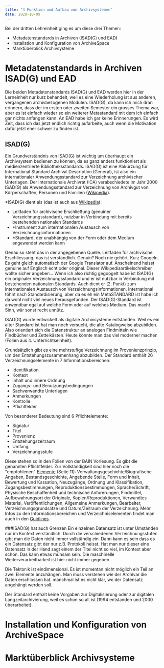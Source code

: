 ```yaml
---
title: "4 Funktion und Aufbau von Archivsystemen"
date: 2020-10-09
---
```



Bei der dritten Lehreinheit ging es um diese drei Themen:
* Metadatenstandards in Archiven (ISAD(G) und EAD)
* Installation und Konfiguration von ArchiveSpace
* Marktüberblick Archivsysteme

# Metadatenstandards in Archiven ISAD(G) und EAD

Die beiden Metadatenstandards ISAD(G) und EAD werden hier in der Lerneinheit nur kurz behandelt, weil es eine Wiederholung ist aus anderen, vergangenen archivbezogenen Modulen. ISAD(G), da kann ich mich dran erinnern, dass der im ersten oder zweiten Semester ein grosses Thema war, aber es ist einfach wieder so ein weiterer Metastandard mit dem ich einfach gar nichts anfangen kann. An EAD habe ich gar keine Erinnerungen. Es wird Zeit, dass ich das jetzt endlich richtig aufarbeite, auch wenn die Motivation dafür jetzt eher schwer zu finden ist.


## ISAD(G) 
Ein Grundverständnis von ISAD(G) ist wichtig um überhaupt ein Archivsystem bedienen zu können, da es ganz anders funktioniert als medienzentrierte Bibliotheksstandards. ISAD(G) ist eine Abkürzung für International Standard Archival Description (General), ist also ein internationaler Anwendungsstandard zur Verzeichnung archivischer Unterlagen. Der Internationale Archivrat (ICA) verabschiedete im Jahr 2000 ISAD(G) als Anwendungsstandard zur Verzeichnung von Archivgut von Körperschaften, Personen und Familien ([Wikipedia](https://https://de.wikipedia.org/wiki/ISAD(G))). 

*ISAD(G) dient als (das ist auch aus [Wikipedia](https://https://de.wikipedia.org/wiki/ISAD(G))):
* Leitfaden für archivische Erschließung (genuiner Verzeichnungsstandard), nutzbar in Verbindung mit bereits bestehenden nationalen Standards
* *Instrument zum internationalen Austausch von Verzeichnungsinformationen
* *Standard, der unabhängig von der Form oder dem Medium angewendet werden kann

Genau so steht das in der angegebenen Quelle. Leitfaden für archivische Erschliessung, das ist verständlich. Genuin? Noch nie gehört. Kurz Googeln. Es geht gleich automatisch der Google Translator auf. Anscheinend heisst genuine auf Englisch echt oder original. Dieser Wikipediaartikelschreiber wollte sicher angeben... Wenn ich also richtig gegoogelt habe ist ISAD(G) ein originaler Verzeichnungsstandard und er ist nutzbar in Verbindung mit bestehenden nationalen Standards. Auch dient er (2. Punkt) zum internationalen Austausch von Verzeichnungsinformationen. International töhnt nach Standardisierung, aber da es eh ein MetaSTANDARD ist habe ich da wohl nicht viel neues herausgefunden. Der ISAD(G)-Standard ist anwendbar egal auf welche Form oder auf welches Medium. Das macht Sinn, wär sonst recht unnütz.

ISAD(G) wurde entwickelt als digitale Archivsysteme entstanden. Weil es ein alter Standard ist hat man noch versucht, die alte Katalogweise abzubilden. Also orientiert sich die Datenstruktur an analogen Findmitteln wie Findbücher und Zettelkästen. Heute könnte man das viel moderner machen (Folien aus 4. Unterrichtseinheit).


Grundsätzlich gibt es eine mehrstufige Verzeichnung im Provenienzprinzip, um den Entstehungszusammenhang abzubilden.
Der Standard enthält 26 Verzeichnungselemente in 7 Informationsbereichen:

* Identifikation
* Kontext
* Inhalt und innere Ordnung
* Zugangs- und Benutzungsbedingungen
* Sachverwandte Unterlagen
* Anmerkungen
* Kontrolle
* Pflichtfelder

Von besonderer Bedeutung sind 6 Pflichtelemente:

* Signatur
* Titel
* Provenienz
* Entstehungszeitraum
* Umfang
* Verzeichnungsstufe


Diese stehen so in den Folien von der BAIN Vorlesung. Es gibt die genannten Pflichtfelder. Zur Vollständigkeit sind hier noch die "empfohlenen" [Elemente](https://vsa-aas.ch/wp-content/uploads/2015/06/Richtlinien_ISAD_G_VSA_d.pdf) (Seite 11): Verwaltungsgeschichte/Biografische Angaben, Bestandsgeschichte, Angebende Stelle, Form und Inhalt, Bewertung und Kassation, Neuzugänge, Ordnung und Klassifikation, Zugangsbestimmungen, Reproduktionsbestimmungen, Sprache/Schrift, Physische Beschaffenheit und technische Anforerungen, Findmittel, Aufbewahrungsort der Originale, Kopien/Reproduktionen, Verwandtes Material, Veröffentlichungen, Allgemeine Anmerkungen, Bearbeiter, Verzeichnungsgrundsätze und Datum/Zeitraum der Verzeichnung. Mehr Infos zu den Informationsbereichen und Verzeichniselementen findet man auch in den [Guidlines](https://www.ica.org/sites/default/files/CBPS_2000_Guidelines_ISAD%28G%29_Second-edition_DE.pdf).

###ISAD(G) hat auch Grenzen
Ein einzelnen Datensatz ist unter Umständen nur im Kontext verständlich. Durch die verschiedenen Verzeichnungsstufen gibt man die Daten nicht immer vollständig ein. Dann kann es sein dass es ein Datensatz gibt der nur z.B. Protokoll heisst. Hat man nur dieser eine Datensatz in der Hand sagt einem der Titel nicht so viel, im Kontext aber schon. Das kann etwas mühsam sein. Die maschinelle Weiterverarbeitbarkeit ist hier nicht immer gegeben.

Die Tektonik ist eindimensional. Es ist momentan nicht möglich ein Teil an zwei Elemente anzuhängen. Man muss verstehen wie der Archivar die Daten erschlossen hat. manchmal ist es nicht klar, wo der Datensatz angehängt werden soll.  

Der Standard enthält keine Vorgaben zur Digitalisierung oder zur digitalen Langzeitarchivierung, weil es schon so alt ist (1994 entstanden und 2000 überarbeitet).


# Installation und Konfiguration von ArchiveSpace


# Marktüberblick Archivsysteme


